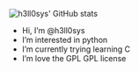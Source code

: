 ![h3ll0sys' GitHub stats](https://github-readme-stats.vercel.app/api/top-langs?username=h3ll0sys&show_icons=true&theme=gruvbox)
- Hi, I’m @h3ll0sys
- I’m interested in python
- I’m currently trying learning C
- I’m love the GPL GPL license
